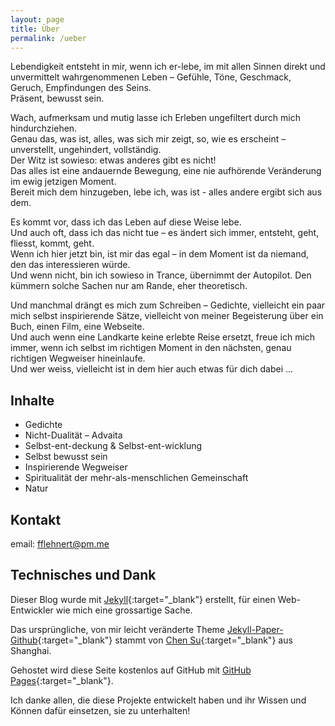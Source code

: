 ```yaml
---
layout: page
title: Über
permalink: /ueber
---
```


Lebendigkeit entsteht in mir, wenn ich er-lebe, im mit allen Sinnen direkt und unvermittelt wahrgenommenen Leben – Gefühle, Töne, Geschmack, Geruch, Empfindungen des Seins.  
Präsent, bewusst sein.

Wach, aufmerksam und mutig lasse ich Erleben ungefiltert durch mich hindurchziehen.  
Genau das, was ist, alles, was sich mir zeigt, so, wie es erscheint – unverstellt, ungehindert, vollständig.  
Der Witz ist sowieso: etwas anderes gibt es nicht!  
Das alles ist eine andauernde Bewegung, eine nie aufhörende Veränderung im ewig jetzigen Moment.  
Bereit mich dem hinzugeben, lebe ich, was ist - alles andere ergibt sich aus dem.

Es kommt vor, dass ich das Leben auf diese Weise lebe.  
Und auch oft, dass ich das nicht tue – es ändert sich immer, entsteht, geht, fliesst, kommt, geht.  
Wenn ich hier jetzt bin, ist mir das egal – in dem Moment ist da niemand, den das interessieren würde.  
Und wenn nicht, bin ich sowieso in Trance, übernimmt der Autopilot. Den kümmern solche Sachen nur am Rande, eher theoretisch.

Und manchmal drängt es mich zum Schreiben – Gedichte, vielleicht ein paar mich selbst inspirierende Sätze, vielleicht von meiner Begeisterung über ein Buch, einen Film, eine Webseite.  
Und auch wenn eine Landkarte keine erlebte Reise ersetzt, freue ich mich immer, wenn ich selbst im richtigen Moment in den  nächsten, genau richtigen Wegweiser hineinlaufe.  
Und wer weiss, vielleicht ist in dem hier auch etwas für dich dabei ...


## Inhalte
* Gedichte
* Nicht-Dualität – Advaita
* Selbst-ent-deckung & Selbst-ent-wicklung
* Selbst bewusst sein
* Inspirierende Wegweiser
* Spiritualität der mehr-als-menschlichen Gemeinschaft
* Natur


## Kontakt
email: [fflehnert@pm.me](mailto:fflehnert@pm.me?subject=lebendig-im-sein.ch)  


## Technisches und Dank
Dieser Blog wurde mit [Jekyll](https://jekyllrb.com){:target="_blank"} erstellt, für einen Web-Entwickler wie mich eine grossartige Sache.

Das ursprüngliche, von mir leicht veränderte Theme [Jekyll-Paper-Github](https://github.com/ghosind/Jekyll-Paper-Github){:target="_blank"} stammt von [Chen Su](https://www.ghosind.com){:target="_blank"} aus Shanghai.

Gehostet wird diese Seite kostenlos auf GitHub mit [GitHub Pages](https://pages.github.com/){:target="_blank"}.

Ich danke allen, die diese Projekte entwickelt haben und ihr Wissen und Können dafür einsetzen, sie zu unterhalten!
